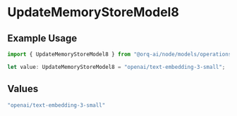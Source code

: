 # UpdateMemoryStoreModel8

## Example Usage

```typescript
import { UpdateMemoryStoreModel8 } from "@orq-ai/node/models/operations";

let value: UpdateMemoryStoreModel8 = "openai/text-embedding-3-small";
```

## Values

```typescript
"openai/text-embedding-3-small"
```